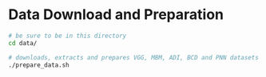 # Data Download and Preparation

```bash
# be sure to be in this directory
cd data/

# downloads, extracts and prepares VGG, MBM, ADI, BCD and PNN datasets
./prepare_data.sh
```
